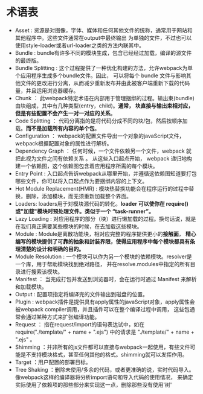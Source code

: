 # 术语表

- Asset : 资源是对图像，字体、媒体和任何其他文件的统称，通常用于网站和其他程序中。这些文件通常在output中最终输出
为单独的文件，不过也可以使用style-loader或者url-loader之类的方法内联其中。
- Bundle : bundle有许多不同的模块生成，包含已经经过加载，编译的源文件的最终版。
- Bundle Splitting : 这个过程提供了一种优化构建的方法，允许webpack为单个应用程序生成多个bundle文件。因此，
可以将每个 bundle 文件与影响其他文件的更改进行分离，从而减少重新发布并由此被客户端重新下载的代码量，并且运用浏览器缓存。
- Chunk ： 此webpack特定术语在内部用于管理捆绑的过程。输出束(bundle)由块组成，其中有几种类型(entry，child)。**通常，
块直接与输出束相对应，但是有些配置不会产生一对一对应的关系**。
- Code Splitting ： 代码分离指的是将代码分成不同的块/包，然后按顺序加载。**而不是加载所有内容的单个包**。
- Configuration ： webpack的配置文件导出一个对象的javaScript文件，webpack根据配置对象的属性进行解析。
- Dependency Graph ： 任何时候，一个文件依赖另一个文件，webpack 就把此视为文件之间有依赖关系 。
从这些入口起点开始， webpack 递归地构建一个依赖图，这个依赖图包含着应用程序所需的每个模块。
- Entry Point : 入口起点告诉webpack从哪里开始，并遵循这依赖图知道要打包哪些文件，你可以将入口起点作为要捆绑内容的上下文。
- Hot Module Replacement(HMR) : 模块热替换功能会在程序运行的过程中替换，删除，添加模块，而无须重新加载整个界面。
- Loaders: loaders用于对模块源代码的转化。**loader 可以使你在 require() 或"加载"模块时预处理文件。类似于一个 “task-runner”。**
- Lazy Loading : 对应用程序的部分（块）进行懒加载的过程。换句话说，就是在我们真正需要某些模块的时候，在去加载这些模块。
- Module : Module是离散功能块，相对应完整的程序提供更小的**接触面**，
**精心编写的模块提供了可靠的抽象和封装界限，使得应用程序中每个模块都具有条理清楚的设计和明确的目的。**
- Module Resolution : 一个模块可以作为另一个模块的依赖模块。resolver是一个库，用于帮助模块找到绝对路径，
并在resolve.modules中指定的所有目录进行搜索该模块。
- Manifest ：  当完成打包并发送到浏览器时，会在运行时通过 Manifest 来解析和加载模块。
- Output : 配置项指定将编译完的文件输出到磁盘的位置。
- Plugin : webpack插件是提供具有apply属性的javaScript对象，apply属性会被webpack compiler调用，并且插件可以在整个编译过程中调用，
这些包通常会通过某种方式来扩张编译功能。
- Request ： 指在request/import的语句表达试中，如在 require("./template/" + name + ".ejs") 中的请求是 "./template/" + name + ".ejs" 。
- Shimming ：并非所有的js文件都可以直接与webpack一起使用，有些文件可能是不支持模块格式，甚至任何其他的格式。shimming就可以发挥作用。
- Target ：用户配置的部署目标。
- Tree Shaking ：删除未使用/多余的代码，或者更准确的说，实时代码导入。像webpack这样的编译器将分析import语句和导入代码的使用情况，
来确定实际使用了依赖项的那些部分来实现这一点，删除那些没有使用'树'




